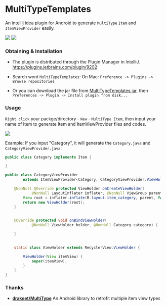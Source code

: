 # MultiTypeTemplates
An intellij idea plugin for Android to generate `MultiType` `Item` and `ItemViewProvider` easily.

![](http://ww1.sinaimg.cn/large/86e2ff85gw1f8ylqaegmoj203k03k3yg.jpg) ![](http://ww4.sinaimg.cn/large/86e2ff85gw1f8ylrw6vd9j203k03k747.jpg)

### Obtaining & Installation

- The plugin is distributed through the Plugin Manager in IntelliJ. https://plugins.jetbrains.com/plugin/9202

- Search word `MultiTypeTemplates`: On Mac: `Preference -> Plugins -> Browse repositories`

- Or you can download the jar file from [MultiTypeTemplates.jar](https://github.com/drakeet/MultiTypeTemplates/releases),
then `Preferences -> Plugin -> Install plugin from disk...`

### Usage

`Right click` your packge/directory - `New` - `MultiType Item`, then input your name of Item to generate Item and ItemViewProvider files and codes.

![](http://ww4.sinaimg.cn/large/86e2ff85gw1f8yj0sejd6j21340ben1s.jpg)

Example: If you input "Category", it will generate the `Category.java` and `CategoryViewProvider.java`:

```java
public class Category implements Item {

}
```

```java
public class CategoryViewProvider
        extends ItemViewProvider<Category, CategoryViewProvider.ViewHolder> {

    @NonNull @Override protected ViewHolder onCreateViewHolder(
            @NonNull LayoutInflater inflater, @NonNull ViewGroup parent) {
        View root = inflater.inflate(R.layout.item_category, parent, false);
        return new ViewHolder(root);
    }
    

    @Override protected void onBindViewHolder(
            @NonNull ViewHolder holder, @NonNull Category category) {

    }

    
    static class ViewHolder extends RecyclerView.ViewHolder {

        ViewHolder(View itemView) {
            super(itemView);
        }
    }
}
```

### Thanks

- **[drakeet/MultiType](https://github.com/drakeet/MultiType)**
 An Android library to retrofit multiple item view types
